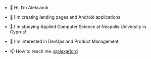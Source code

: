 - 👋 Hi, I’m Aleksandr

- 🌱 I'm creating landing pages and Android applications.
- 📖 I'm studying Applied Computer Science at Neapolis University in Cyprus!
- 💞️ I'm interested in DevOps and Product Management.
- 📫 How to reach me: [@alexarlord](https://t.me/alexarlord)

